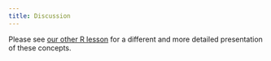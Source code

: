 ```yaml
---
title: Discussion
---
```


Please see [our other R lesson][r-gap] for a different and more detailed presentation of these concepts.

[r-gap]: https://swcarpentry.github.io/r-novice-gapminder/



